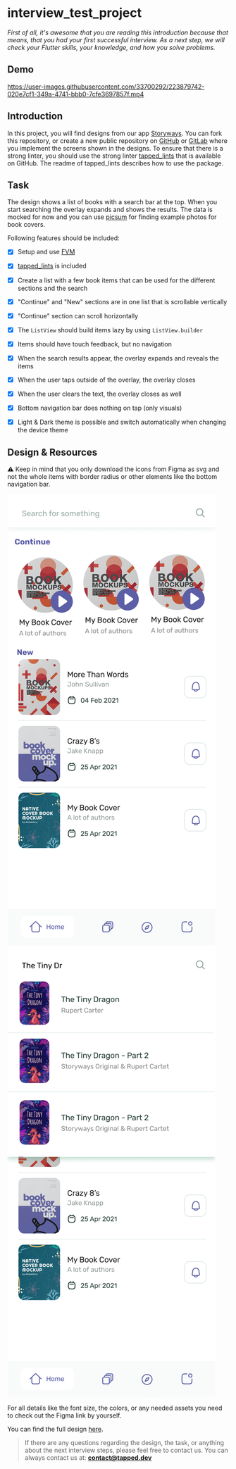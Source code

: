 # interview_test_project

*First of all, it's awesome that you are reading this introduction because that means, that you had your first successful interview. As a next step, we will check your Flutter skills, your knowledge, and how you solve problems.*


## Demo
https://user-images.githubusercontent.com/33700292/223879742-020e7cf1-349a-4741-bbb0-7cfe3697857f.mp4


## Introduction

In this project, you will find designs from our app [Storyways](https://storyways.app). You can fork this repository, or create a new public repository on [GitHub](https://github.com/) or [GitLab](https://gitlab.com/) where you implement the screens shown in the designs.
To ensure that there is a strong linter, you should use the strong linter [tapped_lints](https://github.com/tappeddev/tapped_lints) that is available on GitHub. The readme of tapped_lints describes how to use the package.  

## Task

The design shows a list of books with a search bar at the top. When you start searching the overlay expands and shows the results. The data is mocked for now and you can use [picsum](https://picsum.photos/) for finding example photos for book covers.

Following features should be included:
- [x] Setup and use [FVM](https://fvm.app/)
- [x] [tapped_lints](https://github.com/tappeddev/tapped_lints) is included 
- [x] Create a list with a few book items that can be used for the different sections and the search
- [x] "Continue" and "New" sections are in one list that is scrollable vertically
- [x] "Continue" section can scroll horizontally
- [x] The `ListView` should build items lazy by using `ListView.builder`
- [x] Items should have touch feedback, but no navigation
- [x] When the search results appear, the overlay expands and reveals the items
- [x] When the user taps outside of the overlay, the overlay closes
- [x] When the user clears the text, the overlay closes as well
- [x] Bottom navigation bar does nothing on tap (only visuals)
- [x] Light & Dark theme is possible and switch automatically when changing the device theme


## Design & Resources

⚠️ Keep in mind that you only download the icons from Figma as svg and not the whole items with border radius or other elements like the bottom navigation bar.

![](assets/01_04_01_Storyways_List.png)
![](assets/01_04_02_Storyways_Search.png)

For all details like the font size, the colors, or any needed assets you need to check out the Figma link by yourself.

You can find the full design [here](https://www.figma.com/file/aRxa2vnAQgkenyjo5fwm9e/Untitled?node-id=0%3A1).


> If there are any questions regarding the design, the task, or anything about the next interview steps, please feel free to contact us. You can always contact us at: **contact@tapped.dev**
